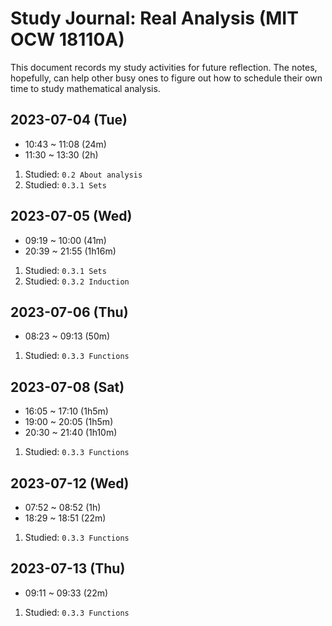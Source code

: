 # Study Journal: Real Analysis (MIT OCW 18110A)

This document records my study activities for future reflection. The notes, hopefully, can help other busy ones to figure out how to schedule their own time to study mathematical analysis.

## 2023-07-04 (Tue)

- 10:43 ~ 11:08 (24m)
- 11:30 ~ 13:30 (2h)

1. Studied: `0.2 About analysis`
2. Studied: `0.3.1 Sets`

## 2023-07-05 (Wed)

- 09:19 ~ 10:00 (41m)
- 20:39 ~ 21:55 (1h16m)

1. Studied: `0.3.1 Sets`
2. Studied: `0.3.2 Induction`

## 2023-07-06 (Thu)

- 08:23 ~ 09:13 (50m)

1. Studied: `0.3.3 Functions`

## 2023-07-08 (Sat)

- 16:05 ~ 17:10 (1h5m)
- 19:00 ~ 20:05 (1h5m)
- 20:30 ~ 21:40 (1h10m)

1. Studied: `0.3.3 Functions`

## 2023-07-12 (Wed)

- 07:52 ~ 08:52 (1h)
- 18:29 ~ 18:51 (22m)

1. Studied: `0.3.3 Functions`

## 2023-07-13 (Thu)

- 09:11 ~ 09:33 (22m)

1. Studied: `0.3.3 Functions`
